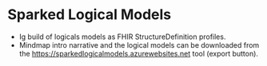 # Sparked Logical Models

* Ig build of logicals models as FHIR StructureDefinition profiles.
* Mindmap intro narrative and the logical models can be downloaded from the https://sparkedlogicalmodels.azurewebsites.net tool (export button).
